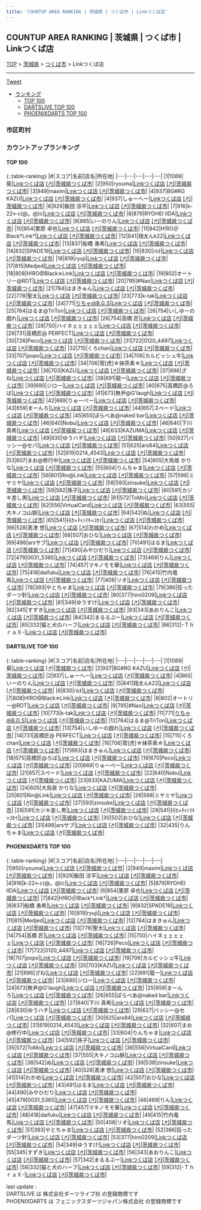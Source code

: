 ```yaml
---
title: 'COUNTUP AREA RANKING | 茨城県 | つくば市 | Linkつくば店'
---
```

## COUNTUP AREA RANKING | 茨城県 | つくば市 | Linkつくば店

[TOP](/darts/rank/) > [茨城県](/darts/rank/茨城県/) > [つくば市](/darts/rank/茨城県/つくば市/) > Linkつくば店

___

<a href="https://twitter.com/share?ref_src=twsrc%5Etfw" data-text="COUNTUP AREA RANKING | 茨城県つくば市Linkつくば店" class="twitter-share-button" data-hashtags="DARTSLIVE,PHOENIXDARTS,darts,ダーツ" data-show-count="false">Tweet</a>

* [ランキング](#カウントアップランキング)
    * [TOP 100](#top-100)
    * [DARTSLIVE TOP 100](#dartslive-top-100)
    * [PHOENIXDARTS TOP 100](#phoenixdarts-top-100)

### 市区町村

<ul>

</ul>

### カウントアップランキング

#### TOP 100



{:.table-ranking}
|#|スコア|名前|店名|所在地|
|---|---|---|---|---|
|1|1089|<span class="rank-name-dl">葵</span>|<a href="/darts/rank/shops/70a24704ef11f1fc5f9f3321c1147265.html">Linkつくば店</a> <a href="https://search.dartslive.com/jp/shop/70a24704ef11f1fc5f9f3321c1147265">[↗]</a>|<a href="/darts/rank/茨城県/つくば市">茨城県つくば市</a>|
|2|950|<span class="rank-name-pd">ryouma</span>|<a href="/darts/rank/shops/93710.html">Linkつくば店</a> <a href="https://vs.phoenixdarts.com/jp/shop/shopDetailInfo/s_93710?s_seq=93710">[↗]</a>|<a href="/darts/rank/茨城県/つくば市">茨城県つくば市</a>|
|3|949|<span class="rank-name-pd">maxim</span>|<a href="/darts/rank/shops/93710.html">Linkつくば店</a> <a href="https://vs.phoenixdarts.com/jp/shop/shopDetailInfo/s_93710?s_seq=93710">[↗]</a>|<a href="/darts/rank/茨城県/つくば市">茨城県つくば市</a>|
|4|937|<span class="rank-name-dl">BG#RG KAZU</span>|<a href="/darts/rank/shops/70a24704ef11f1fc5f9f3321c1147265.html">Linkつくば店</a> <a href="https://search.dartslive.com/jp/shop/70a24704ef11f1fc5f9f3321c1147265">[↗]</a>|<a href="/darts/rank/茨城県/つくば市">茨城県つくば市</a>|
|4|937|<span class="rank-name-dl">しゅーへー</span>|<a href="/darts/rank/shops/70a24704ef11f1fc5f9f3321c1147265.html">Linkつくば店</a> <a href="https://search.dartslive.com/jp/shop/70a24704ef11f1fc5f9f3321c1147265">[↗]</a>|<a href="/darts/rank/茨城県/つくば市">茨城県つくば市</a>|
|6|929|<span class="rank-name-pd">飯田 涼平</span>|<a href="/darts/rank/shops/93710.html">Linkつくば店</a> <a href="https://vs.phoenixdarts.com/jp/shop/shopDetailInfo/s_93710?s_seq=93710">[↗]</a>|<a href="/darts/rank/茨城県/つくば市">茨城県つくば市</a>|
|7|916|<span class="rank-name-pd">k-22←c(@。@)c</span>|<a href="/darts/rank/shops/93710.html">Linkつくば店</a> <a href="https://vs.phoenixdarts.com/jp/shop/shopDetailInfo/s_93710?s_seq=93710">[↗]</a>|<a href="/darts/rank/茨城県/つくば市">茨城県つくば市</a>|
|8|879|<span class="rank-name-pd">RYOHEI IIDA</span>|<a href="/darts/rank/shops/93710.html">Linkつくば店</a> <a href="https://vs.phoenixdarts.com/jp/shop/shopDetailInfo/s_93710?s_seq=93710">[↗]</a>|<a href="/darts/rank/茨城県/つくば市">茨城県つくば市</a>|
|9|865|<span class="rank-name-dl">いーのりん</span>|<a href="/darts/rank/shops/70a24704ef11f1fc5f9f3321c1147265.html">Linkつくば店</a> <a href="https://search.dartslive.com/jp/shop/70a24704ef11f1fc5f9f3321c1147265">[↗]</a>|<a href="/darts/rank/茨城県/つくば市">茨城県つくば市</a>|
|10|854|<span class="rank-name-pd"><span class="pro-icon-pd"></span>栗原 卓也</span>|<a href="/darts/rank/shops/93710.html">Linkつくば店</a> <a href="https://vs.phoenixdarts.com/jp/shop/shopDetailInfo/s_93710?s_seq=93710">[↗]</a>|<a href="/darts/rank/茨城県/つくば市">茨城県つくば市</a>|
|11|842|<span class="rank-name-pd">H!RO＠Black†Link†</span>|<a href="/darts/rank/shops/93710.html">Linkつくば店</a> <a href="https://vs.phoenixdarts.com/jp/shop/shopDetailInfo/s_93710?s_seq=93710">[↗]</a>|<a href="/darts/rank/茨城県/つくば市">茨城県つくば市</a>|
|12|841|<span class="rank-name-dl">翔太んk22</span>|<a href="/darts/rank/shops/70a24704ef11f1fc5f9f3321c1147265.html">Linkつくば店</a> <a href="https://search.dartslive.com/jp/shop/70a24704ef11f1fc5f9f3321c1147265">[↗]</a>|<a href="/darts/rank/茨城県/つくば市">茨城県つくば市</a>|
|13|837|<span class="rank-name-pd"><span class="pro-icon-pd"></span>船橋 勇希</span>|<a href="/darts/rank/shops/93710.html">Linkつくば店</a> <a href="https://vs.phoenixdarts.com/jp/shop/shopDetailInfo/s_93710?s_seq=93710">[↗]</a>|<a href="/darts/rank/茨城県/つくば市">茨城県つくば市</a>|
|14|832|<span class="rank-name-pd">SPADE19</span>|<a href="/darts/rank/shops/93710.html">Linkつくば店</a> <a href="https://vs.phoenixdarts.com/jp/shop/shopDetailInfo/s_93710?s_seq=93710">[↗]</a>|<a href="/darts/rank/茨城県/つくば市">茨城県つくば市</a>|
|15|830|<span class="rank-name-dl">ﾊﾙﾀ</span>|<a href="/darts/rank/shops/70a24704ef11f1fc5f9f3321c1147265.html">Linkつくば店</a> <a href="https://search.dartslive.com/jp/shop/70a24704ef11f1fc5f9f3321c1147265">[↗]</a>|<a href="/darts/rank/茨城県/つくば市">茨城県つくば市</a>|
|16|819|<span class="rank-name-pd">ryuji</span>|<a href="/darts/rank/shops/93710.html">Linkつくば店</a> <a href="https://vs.phoenixdarts.com/jp/shop/shopDetailInfo/s_93710?s_seq=93710">[↗]</a>|<a href="/darts/rank/茨城県/つくば市">茨城県つくば市</a>|
|17|815|<span class="rank-name-pd">Medjed</span>|<a href="/darts/rank/shops/93710.html">Linkつくば店</a> <a href="https://vs.phoenixdarts.com/jp/shop/shopDetailInfo/s_93710?s_seq=93710">[↗]</a>|<a href="/darts/rank/茨城県/つくば市">茨城県つくば市</a>|
|18|808|<span class="rank-name-dl">H!RO@Black✯Link</span>|<a href="/darts/rank/shops/70a24704ef11f1fc5f9f3321c1147265.html">Linkつくば店</a> <a href="https://search.dartslive.com/jp/shop/70a24704ef11f1fc5f9f3321c1147265">[↗]</a>|<a href="/darts/rank/茨城県/つくば市">茨城県つくば市</a>|
|19|802|<span class="rank-name-dl">オートリー@RDT</span>|<a href="/darts/rank/shops/70a24704ef11f1fc5f9f3321c1147265.html">Linkつくば店</a> <a href="https://search.dartslive.com/jp/shop/70a24704ef11f1fc5f9f3321c1147265">[↗]</a>|<a href="/darts/rank/茨城県/つくば市">茨城県つくば市</a>|
|20|795|<span class="rank-name-dl">#Nao</span>|<a href="/darts/rank/shops/70a24704ef11f1fc5f9f3321c1147265.html">Linkつくば店</a> <a href="https://search.dartslive.com/jp/shop/70a24704ef11f1fc5f9f3321c1147265">[↗]</a>|<a href="/darts/rank/茨城県/つくば市">茨城県つくば市</a>|
|21|784|<span class="rank-name-pd">はまきゅん</span>|<a href="/darts/rank/shops/93710.html">Linkつくば店</a> <a href="https://vs.phoenixdarts.com/jp/shop/shopDetailInfo/s_93710?s_seq=93710">[↗]</a>|<a href="/darts/rank/茨城県/つくば市">茨城県つくば市</a>|
|22|778|<span class="rank-name-pd">聖太</span>|<a href="/darts/rank/shops/93710.html">Linkつくば店</a> <a href="https://vs.phoenixdarts.com/jp/shop/shopDetailInfo/s_93710?s_seq=93710">[↗]</a>|<a href="/darts/rank/茨城県/つくば市">茨城県つくば市</a>|
|23|773|<span class="rank-name-dl">k-tak</span>|<a href="/darts/rank/shops/70a24704ef11f1fc5f9f3321c1147265.html">Linkつくば店</a> <a href="https://search.dartslive.com/jp/shop/70a24704ef11f1fc5f9f3321c1147265">[↗]</a>|<a href="/darts/rank/茨城県/つくば市">茨城県つくば市</a>|
|24|771|<span class="rank-name-dl">りちゃ@B.G.S</span>|<a href="/darts/rank/shops/70a24704ef11f1fc5f9f3321c1147265.html">Linkつくば店</a> <a href="https://search.dartslive.com/jp/shop/70a24704ef11f1fc5f9f3321c1147265">[↗]</a>|<a href="/darts/rank/茨城県/つくば市">茨城県つくば市</a>|
|25|764|<span class="rank-name-dl">はるま@TriTon</span>|<a href="/darts/rank/shops/70a24704ef11f1fc5f9f3321c1147265.html">Linkつくば店</a> <a href="https://search.dartslive.com/jp/shop/70a24704ef11f1fc5f9f3321c1147265">[↗]</a>|<a href="/darts/rank/茨城県/つくば市">茨城県つくば市</a>|
|26|754|<span class="rank-name-dl">いしゆーの戯れ</span>|<a href="/darts/rank/shops/70a24704ef11f1fc5f9f3321c1147265.html">Linkつくば店</a> <a href="https://search.dartslive.com/jp/shop/70a24704ef11f1fc5f9f3321c1147265">[↗]</a>|<a href="/darts/rank/茨城県/つくば市">茨城県つくば市</a>|
|26|754|<span class="rank-name-pd">高橋 匠</span>|<a href="/darts/rank/shops/93710.html">Linkつくば店</a> <a href="https://vs.phoenixdarts.com/jp/shop/shopDetailInfo/s_93710?s_seq=93710">[↗]</a>|<a href="/darts/rank/茨城県/つくば市">茨城県つくば市</a>|
|28|750|<span class="rank-name-pd">ハイネェェェェェ</span>|<a href="/darts/rank/shops/93710.html">Linkつくば店</a> <a href="https://vs.phoenixdarts.com/jp/shop/shopDetailInfo/s_93710?s_seq=93710">[↗]</a>|<a href="/darts/rank/茨城県/つくば市">茨城県つくば市</a>|
|29|731|<span class="rank-name-dl">高橋匠@ PERFECT</span>|<a href="/darts/rank/shops/70a24704ef11f1fc5f9f3321c1147265.html">Linkつくば店</a> <a href="https://search.dartslive.com/jp/shop/70a24704ef11f1fc5f9f3321c1147265">[↗]</a>|<a href="/darts/rank/茨城県/つくば市">茨城県つくば市</a>|
|30|726|<span class="rank-name-pd">Peco</span>|<a href="/darts/rank/shops/93710.html">Linkつくば店</a> <a href="https://vs.phoenixdarts.com/jp/shop/shopDetailInfo/s_93710?s_seq=93710">[↗]</a>|<a href="/darts/rank/茨城県/つくば市">茨城県つくば市</a>|
|31|722|<span class="rank-name-pd">0120_4497</span>|<a href="/darts/rank/shops/93710.html">Linkつくば店</a> <a href="https://vs.phoenixdarts.com/jp/shop/shopDetailInfo/s_93710?s_seq=93710">[↗]</a>|<a href="/darts/rank/茨城県/つくば市">茨城県つくば市</a>|
|32|715|<span class="rank-name-dl">くろchan</span>|<a href="/darts/rank/shops/70a24704ef11f1fc5f9f3321c1147265.html">Linkつくば店</a> <a href="https://search.dartslive.com/jp/shop/70a24704ef11f1fc5f9f3321c1147265">[↗]</a>|<a href="/darts/rank/茨城県/つくば市">茨城県つくば市</a>|
|33|707|<span class="rank-name-pd">popo</span>|<a href="/darts/rank/shops/93710.html">Linkつくば店</a> <a href="https://vs.phoenixdarts.com/jp/shop/shopDetailInfo/s_93710?s_seq=93710">[↗]</a>|<a href="/darts/rank/茨城県/つくば市">茨城県つくば市</a>|
|34|706|<span class="rank-name-pd">カルビッシュ牛</span>|<a href="/darts/rank/shops/93710.html">Linkつくば店</a> <a href="https://vs.phoenixdarts.com/jp/shop/shopDetailInfo/s_93710?s_seq=93710">[↗]</a>|<a href="/darts/rank/茨城県/つくば市">茨城県つくば市</a>|
|34|706|<span class="rank-name-dl">菅[虎]☆抹茶素☆</span>|<a href="/darts/rank/shops/70a24704ef11f1fc5f9f3321c1147265.html">Linkつくば店</a> <a href="https://search.dartslive.com/jp/shop/70a24704ef11f1fc5f9f3321c1147265">[↗]</a>|<a href="/darts/rank/茨城県/つくば市">茨城県つくば市</a>|
|36|703|<span class="rank-name-pd">KAZU</span>|<a href="/darts/rank/shops/93710.html">Linkつくば店</a> <a href="https://vs.phoenixdarts.com/jp/shop/shopDetailInfo/s_93710?s_seq=93710">[↗]</a>|<a href="/darts/rank/茨城県/つくば市">茨城県つくば市</a>|
|37|696|<span class="rank-name-pd">ざね</span>|<a href="/darts/rank/shops/93710.html">Linkつくば店</a> <a href="https://vs.phoenixdarts.com/jp/shop/shopDetailInfo/s_93710?s_seq=93710">[↗]</a>|<a href="/darts/rank/茨城県/つくば市">茨城県つくば市</a>|
|38|691|<span class="rank-name-pd">龍一</span>|<a href="/darts/rank/shops/93710.html">Linkつくば店</a> <a href="https://vs.phoenixdarts.com/jp/shop/shopDetailInfo/s_93710?s_seq=93710">[↗]</a>|<a href="/darts/rank/茨城県/つくば市">茨城県つくば市</a>|
|39|690|<span class="rank-name-pd">ジロー</span>|<a href="/darts/rank/shops/93710.html">Linkつくば店</a> <a href="https://vs.phoenixdarts.com/jp/shop/shopDetailInfo/s_93710?s_seq=93710">[↗]</a>|<a href="/darts/rank/茨城県/つくば市">茨城県つくば市</a>|
|40|675|<span class="rank-name-dl">高橋匠@ろば</span>|<a href="/darts/rank/shops/70a24704ef11f1fc5f9f3321c1147265.html">Linkつくば店</a> <a href="https://search.dartslive.com/jp/shop/70a24704ef11f1fc5f9f3321c1147265">[↗]</a>|<a href="/darts/rank/茨城県/つくば市">茨城県つくば市</a>|
|41|673|<span class="rank-name-pd">無尹@G&#x27;laugh</span>|<a href="/darts/rank/shops/93710.html">Linkつくば店</a> <a href="https://vs.phoenixdarts.com/jp/shop/shopDetailInfo/s_93710?s_seq=93710">[↗]</a>|<a href="/darts/rank/茨城県/つくば市">茨城県つくば市</a>|
|42|669|<span class="rank-name-dl">りゅーぺー</span>|<a href="/darts/rank/shops/70a24704ef11f1fc5f9f3321c1147265.html">Linkつくば店</a> <a href="https://search.dartslive.com/jp/shop/70a24704ef11f1fc5f9f3321c1147265">[↗]</a>|<a href="/darts/rank/茨城県/つくば市">茨城県つくば市</a>|
|43|659|<span class="rank-name-pd">まーんろ</span>|<a href="/darts/rank/shops/93710.html">Linkつくば店</a> <a href="https://vs.phoenixdarts.com/jp/shop/shopDetailInfo/s_93710?s_seq=93710">[↗]</a>|<a href="/darts/rank/茨城県/つくば市">茨城県つくば市</a>|
|44|657|<span class="rank-name-dl">スペード</span>|<a href="/darts/rank/shops/70a24704ef11f1fc5f9f3321c1147265.html">Linkつくば店</a> <a href="https://search.dartslive.com/jp/shop/70a24704ef11f1fc5f9f3321c1147265">[↗]</a>|<a href="/darts/rank/茨城県/つくば市">茨城県つくば市</a>|
|45|655|<span class="rank-name-pd">ぽらべあ@naked bar</span>|<a href="/darts/rank/shops/93710.html">Linkつくば店</a> <a href="https://vs.phoenixdarts.com/jp/shop/shopDetailInfo/s_93710?s_seq=93710">[↗]</a>|<a href="/darts/rank/茨城県/つくば市">茨城県つくば市</a>|
|46|640|<span class="rank-name-dl">Nobu</span>|<a href="/darts/rank/shops/70a24704ef11f1fc5f9f3321c1147265.html">Linkつくば店</a> <a href="https://search.dartslive.com/jp/shop/70a24704ef11f1fc5f9f3321c1147265">[↗]</a>|<a href="/darts/rank/茨城県/つくば市">茨城県つくば市</a>|
|46|640|<span class="rank-name-pd"><span class="pro-icon-pd"></span>下川 真希</span>|<a href="/darts/rank/shops/93710.html">Linkつくば店</a> <a href="https://vs.phoenixdarts.com/jp/shop/shopDetailInfo/s_93710?s_seq=93710">[↗]</a>|<a href="/darts/rank/茨城県/つくば市">茨城県つくば市</a>|
|48|633|<span class="rank-name-dl">KAZUMA</span>|<a href="/darts/rank/shops/70a24704ef11f1fc5f9f3321c1147265.html">Linkつくば店</a> <a href="https://search.dartslive.com/jp/shop/70a24704ef11f1fc5f9f3321c1147265">[↗]</a>|<a href="/darts/rank/茨城県/つくば市">茨城県つくば市</a>|
|49|630|<span class="rank-name-pd">ゆうハチ</span>|<a href="/darts/rank/shops/93710.html">Linkつくば店</a> <a href="https://vs.phoenixdarts.com/jp/shop/shopDetailInfo/s_93710?s_seq=93710">[↗]</a>|<a href="/darts/rank/茨城県/つくば市">茨城県つくば市</a>|
|50|627|<span class="rank-name-pd">バッシー@セパ</span>|<a href="/darts/rank/shops/93710.html">Linkつくば店</a> <a href="https://vs.phoenixdarts.com/jp/shop/shopDetailInfo/s_93710?s_seq=93710">[↗]</a>|<a href="/darts/rank/茨城県/つくば市">茨城県つくば市</a>|
|51|625|<span class="rank-name-pd">ars84</span>|<a href="/darts/rank/shops/93710.html">Linkつくば店</a> <a href="https://vs.phoenixdarts.com/jp/shop/shopDetailInfo/s_93710?s_seq=93710">[↗]</a>|<a href="/darts/rank/茨城県/つくば市">茨城県つくば市</a>|
|52|619|<span class="rank-name-pd">0214_4543</span>|<a href="/darts/rank/shops/93710.html">Linkつくば店</a> <a href="https://vs.phoenixdarts.com/jp/shop/shopDetailInfo/s_93710?s_seq=93710">[↗]</a>|<a href="/darts/rank/茨城県/つくば市">茨城県つくば市</a>|
|53|607|<span class="rank-name-pd">まお@修行中</span>|<a href="/darts/rank/shops/93710.html">Linkつくば店</a> <a href="https://vs.phoenixdarts.com/jp/shop/shopDetailInfo/s_93710?s_seq=93710">[↗]</a>|<a href="/darts/rank/茨城県/つくば市">茨城県つくば市</a>|
|54|605|<span class="rank-name-dl">大鳥居 かりな</span>|<a href="/darts/rank/shops/70a24704ef11f1fc5f9f3321c1147265.html">Linkつくば店</a> <a href="https://search.dartslive.com/jp/shop/70a24704ef11f1fc5f9f3321c1147265">[↗]</a>|<a href="/darts/rank/茨城県/つくば市">茨城県つくば市</a>|
|55|604|<span class="rank-name-pd">りんちゃま</span>|<a href="/darts/rank/shops/93710.html">Linkつくば店</a> <a href="https://vs.phoenixdarts.com/jp/shop/shopDetailInfo/s_93710?s_seq=93710">[↗]</a>|<a href="/darts/rank/茨城県/つくば市">茨城県つくば市</a>|
|56|601|<span class="rank-name-dl">Rin@Link</span>|<a href="/darts/rank/shops/70a24704ef11f1fc5f9f3321c1147265.html">Linkつくば店</a> <a href="https://search.dartslive.com/jp/shop/70a24704ef11f1fc5f9f3321c1147265">[↗]</a>|<a href="/darts/rank/茨城県/つくば市">茨城県つくば市</a>|
|57|598|<span class="rank-name-dl">ミヤミヤ</span>|<a href="/darts/rank/shops/70a24704ef11f1fc5f9f3321c1147265.html">Linkつくば店</a> <a href="https://search.dartslive.com/jp/shop/70a24704ef11f1fc5f9f3321c1147265">[↗]</a>|<a href="/darts/rank/茨城県/つくば市">茨城県つくば市</a>|
|58|593|<span class="rank-name-dl">zinsuke</span>|<a href="/darts/rank/shops/70a24704ef11f1fc5f9f3321c1147265.html">Linkつくば店</a> <a href="https://search.dartslive.com/jp/shop/70a24704ef11f1fc5f9f3321c1147265">[↗]</a>|<a href="/darts/rank/茨城県/つくば市">茨城県つくば市</a>|
|59|592|<span class="rank-name-pd">孫子</span>|<a href="/darts/rank/shops/93710.html">Linkつくば店</a> <a href="https://vs.phoenixdarts.com/jp/shop/shopDetailInfo/s_93710?s_seq=93710">[↗]</a>|<a href="/darts/rank/茨城県/つくば市">茨城県つくば市</a>|
|60|591|<span class="rank-name-dl">カジキ差し男</span>|<a href="/darts/rank/shops/70a24704ef11f1fc5f9f3321c1147265.html">Linkつくば店</a> <a href="https://search.dartslive.com/jp/shop/70a24704ef11f1fc5f9f3321c1147265">[↗]</a>|<a href="/darts/rank/茨城県/つくば市">茨城県つくば市</a>|
|61|572|<span class="rank-name-pd">ToMo</span>|<a href="/darts/rank/shops/93710.html">Linkつくば店</a> <a href="https://vs.phoenixdarts.com/jp/shop/shopDetailInfo/s_93710?s_seq=93710">[↗]</a>|<a href="/darts/rank/茨城県/つくば市">茨城県つくば市</a>|
|62|556|<span class="rank-name-pd">VirtualCard</span>|<a href="/darts/rank/shops/93710.html">Linkつくば店</a> <a href="https://vs.phoenixdarts.com/jp/shop/shopDetailInfo/s_93710?s_seq=93710">[↗]</a>|<a href="/darts/rank/茨城県/つくば市">茨城県つくば市</a>|
|63|555|<span class="rank-name-pd">大キノコ山脈</span>|<a href="/darts/rank/shops/93710.html">Linkつくば店</a> <a href="https://vs.phoenixdarts.com/jp/shop/shopDetailInfo/s_93710?s_seq=93710">[↗]</a>|<a href="/darts/rank/茨城県/つくば市">茨城県つくば市</a>|
|64|542|<span class="rank-name-pd">ぬ</span>|<a href="/darts/rank/shops/93710.html">Linkつくば店</a> <a href="https://vs.phoenixdarts.com/jp/shop/shopDetailInfo/s_93710?s_seq=93710">[↗]</a>|<a href="/darts/rank/茨城県/つくば市">茨城県つくば市</a>|
|65|541|<span class="rank-name-dl">ﾓﾓｶ=ﾁｬﾝﾏｷ=ﾕｾｲ</span>|<a href="/darts/rank/shops/70a24704ef11f1fc5f9f3321c1147265.html">Linkつくば店</a> <a href="https://search.dartslive.com/jp/shop/70a24704ef11f1fc5f9f3321c1147265">[↗]</a>|<a href="/darts/rank/茨城県/つくば市">茨城県つくば市</a>|
|66|528|<span class="rank-name-pd"><span class="pro-icon-pd"></span>髙津 悠</span>|<a href="/darts/rank/shops/93710.html">Linkつくば店</a> <a href="https://vs.phoenixdarts.com/jp/shop/shopDetailInfo/s_93710?s_seq=93710">[↗]</a>|<a href="/darts/rank/茨城県/つくば市">茨城県つくば市</a>|
|67|514|<span class="rank-name-pd">わかめ</span>|<a href="/darts/rank/shops/93710.html">Linkつくば店</a> <a href="https://vs.phoenixdarts.com/jp/shop/shopDetailInfo/s_93710?s_seq=93710">[↗]</a>|<a href="/darts/rank/茨城県/つくば市">茨城県つくば市</a>|
|68|507|<span class="rank-name-pd">おひな</span>|<a href="/darts/rank/shops/93710.html">Linkつくば店</a> <a href="https://vs.phoenixdarts.com/jp/shop/shopDetailInfo/s_93710?s_seq=93710">[↗]</a>|<a href="/darts/rank/茨城県/つくば市">茨城県つくば市</a>|
|69|498|<span class="rank-name-dl">arsサブ</span>|<a href="/darts/rank/shops/70a24704ef11f1fc5f9f3321c1147265.html">Linkつくば店</a> <a href="https://search.dartslive.com/jp/shop/70a24704ef11f1fc5f9f3321c1147265">[↗]</a>|<a href="/darts/rank/茨城県/つくば市">茨城県つくば市</a>|
|70|491|<span class="rank-name-pd">はるま</span>|<a href="/darts/rank/shops/93710.html">Linkつくば店</a> <a href="https://vs.phoenixdarts.com/jp/shop/shopDetailInfo/s_93710?s_seq=93710">[↗]</a>|<a href="/darts/rank/茨城県/つくば市">茨城県つくば市</a>|
|71|490|<span class="rank-name-pd">みやひだり</span>|<a href="/darts/rank/shops/93710.html">Linkつくば店</a> <a href="https://vs.phoenixdarts.com/jp/shop/shopDetailInfo/s_93710?s_seq=93710">[↗]</a>|<a href="/darts/rank/茨城県/つくば市">茨城県つくば市</a>|
|72|479|<span class="rank-name-pd">0031_5365</span>|<a href="/darts/rank/shops/93710.html">Linkつくば店</a> <a href="https://vs.phoenixdarts.com/jp/shop/shopDetailInfo/s_93710?s_seq=93710">[↗]</a>|<a href="/darts/rank/茨城県/つくば市">茨城県つくば市</a>|
|73|469|<span class="rank-name-pd">りん</span>|<a href="/darts/rank/shops/93710.html">Linkつくば店</a> <a href="https://vs.phoenixdarts.com/jp/shop/shopDetailInfo/s_93710?s_seq=93710">[↗]</a>|<a href="/darts/rank/茨城県/つくば市">茨城県つくば市</a>|
|74|457|<span class="rank-name-pd">マキノモモ華</span>|<a href="/darts/rank/shops/93710.html">Linkつくば店</a> <a href="https://vs.phoenixdarts.com/jp/shop/shopDetailInfo/s_93710?s_seq=93710">[↗]</a>|<a href="/darts/rank/茨城県/つくば市">茨城県つくば市</a>|
|75|418|<span class="rank-name-pd">daifuku</span>|<a href="/darts/rank/shops/93710.html">Linkつくば店</a> <a href="https://vs.phoenixdarts.com/jp/shop/shopDetailInfo/s_93710?s_seq=93710">[↗]</a>|<a href="/darts/rank/茨城県/つくば市">茨城県つくば市</a>|
|76|415|<span class="rank-name-pd">竹内竜馬</span>|<a href="/darts/rank/shops/93710.html">Linkつくば店</a> <a href="https://vs.phoenixdarts.com/jp/shop/shopDetailInfo/s_93710?s_seq=93710">[↗]</a>|<a href="/darts/rank/茨城県/つくば市">茨城県つくば市</a>|
|77|408|<span class="rank-name-pd">リオ</span>|<a href="/darts/rank/shops/93710.html">Linkつくば店</a> <a href="https://vs.phoenixdarts.com/jp/shop/shopDetailInfo/s_93710?s_seq=93710">[↗]</a>|<a href="/darts/rank/茨城県/つくば市">茨城県つくば市</a>|
|78|393|<span class="rank-name-pd">やとちゃま</span>|<a href="/darts/rank/shops/93710.html">Linkつくば店</a> <a href="https://vs.phoenixdarts.com/jp/shop/shopDetailInfo/s_93710?s_seq=93710">[↗]</a>|<a href="/darts/rank/茨城県/つくば市">茨城県つくば市</a>|
|79|386|<span class="rank-name-pd">狂ったダーツ針</span>|<a href="/darts/rank/shops/93710.html">Linkつくば店</a> <a href="https://vs.phoenixdarts.com/jp/shop/shopDetailInfo/s_93710?s_seq=93710">[↗]</a>|<a href="/darts/rank/茨城県/つくば市">茨城県つくば市</a>|
|80|377|<span class="rank-name-pd">hiro0209</span>|<a href="/darts/rank/shops/93710.html">Linkつくば店</a> <a href="https://vs.phoenixdarts.com/jp/shop/shopDetailInfo/s_93710?s_seq=93710">[↗]</a>|<a href="/darts/rank/茨城県/つくば市">茨城県つくば市</a>|
|81|349|<span class="rank-name-pd">ゆうすけ</span>|<a href="/darts/rank/shops/93710.html">Linkつくば店</a> <a href="https://vs.phoenixdarts.com/jp/shop/shopDetailInfo/s_93710?s_seq=93710">[↗]</a>|<a href="/darts/rank/茨城県/つくば市">茨城県つくば市</a>|
|82|345|<span class="rank-name-pd">すずき</span>|<a href="/darts/rank/shops/93710.html">Linkつくば店</a> <a href="https://vs.phoenixdarts.com/jp/shop/shopDetailInfo/s_93710?s_seq=93710">[↗]</a>|<a href="/darts/rank/茨城県/つくば市">茨城県つくば市</a>|
|83|343|<span class="rank-name-pd">あおりんこ</span>|<a href="/darts/rank/shops/93710.html">Linkつくば店</a> <a href="https://vs.phoenixdarts.com/jp/shop/shopDetailInfo/s_93710?s_seq=93710">[↗]</a>|<a href="/darts/rank/茨城県/つくば市">茨城県つくば市</a>|
|84|342|<span class="rank-name-pd">まるるぷー</span>|<a href="/darts/rank/shops/93710.html">Linkつくば店</a> <a href="https://vs.phoenixdarts.com/jp/shop/shopDetailInfo/s_93710?s_seq=93710">[↗]</a>|<a href="/darts/rank/茨城県/つくば市">茨城県つくば市</a>|
|85|332|<span class="rank-name-pd">猫と犬のハーフ</span>|<a href="/darts/rank/shops/93710.html">Linkつくば店</a> <a href="https://vs.phoenixdarts.com/jp/shop/shopDetailInfo/s_93710?s_seq=93710">[↗]</a>|<a href="/darts/rank/茨城県/つくば市">茨城県つくば市</a>|
|86|312|<span class="rank-name-pd">-ＴｈｒａＸ-</span>|<a href="/darts/rank/shops/93710.html">Linkつくば店</a> <a href="https://vs.phoenixdarts.com/jp/shop/shopDetailInfo/s_93710?s_seq=93710">[↗]</a>|<a href="/darts/rank/茨城県/つくば市">茨城県つくば市</a>|


#### DARTSLIVE TOP 100



{:.table-ranking}
|#|スコア|名前|店名|所在地|
|---|---|---|---|---|
|1|1089|<span class="rank-name-dl">葵</span>|<a href="/darts/rank/shops/70a24704ef11f1fc5f9f3321c1147265.html">Linkつくば店</a> <a href="https://search.dartslive.com/jp/shop/70a24704ef11f1fc5f9f3321c1147265">[↗]</a>|<a href="/darts/rank/茨城県/つくば市">茨城県つくば市</a>|
|2|937|<span class="rank-name-dl">BG#RG KAZU</span>|<a href="/darts/rank/shops/70a24704ef11f1fc5f9f3321c1147265.html">Linkつくば店</a> <a href="https://search.dartslive.com/jp/shop/70a24704ef11f1fc5f9f3321c1147265">[↗]</a>|<a href="/darts/rank/茨城県/つくば市">茨城県つくば市</a>|
|2|937|<span class="rank-name-dl">しゅーへー</span>|<a href="/darts/rank/shops/70a24704ef11f1fc5f9f3321c1147265.html">Linkつくば店</a> <a href="https://search.dartslive.com/jp/shop/70a24704ef11f1fc5f9f3321c1147265">[↗]</a>|<a href="/darts/rank/茨城県/つくば市">茨城県つくば市</a>|
|4|865|<span class="rank-name-dl">いーのりん</span>|<a href="/darts/rank/shops/70a24704ef11f1fc5f9f3321c1147265.html">Linkつくば店</a> <a href="https://search.dartslive.com/jp/shop/70a24704ef11f1fc5f9f3321c1147265">[↗]</a>|<a href="/darts/rank/茨城県/つくば市">茨城県つくば市</a>|
|5|841|<span class="rank-name-dl">翔太んk22</span>|<a href="/darts/rank/shops/70a24704ef11f1fc5f9f3321c1147265.html">Linkつくば店</a> <a href="https://search.dartslive.com/jp/shop/70a24704ef11f1fc5f9f3321c1147265">[↗]</a>|<a href="/darts/rank/茨城県/つくば市">茨城県つくば市</a>|
|6|830|<span class="rank-name-dl">ﾊﾙﾀ</span>|<a href="/darts/rank/shops/70a24704ef11f1fc5f9f3321c1147265.html">Linkつくば店</a> <a href="https://search.dartslive.com/jp/shop/70a24704ef11f1fc5f9f3321c1147265">[↗]</a>|<a href="/darts/rank/茨城県/つくば市">茨城県つくば市</a>|
|7|808|<span class="rank-name-dl">H!RO@Black✯Link</span>|<a href="/darts/rank/shops/70a24704ef11f1fc5f9f3321c1147265.html">Linkつくば店</a> <a href="https://search.dartslive.com/jp/shop/70a24704ef11f1fc5f9f3321c1147265">[↗]</a>|<a href="/darts/rank/茨城県/つくば市">茨城県つくば市</a>|
|8|802|<span class="rank-name-dl">オートリー@RDT</span>|<a href="/darts/rank/shops/70a24704ef11f1fc5f9f3321c1147265.html">Linkつくば店</a> <a href="https://search.dartslive.com/jp/shop/70a24704ef11f1fc5f9f3321c1147265">[↗]</a>|<a href="/darts/rank/茨城県/つくば市">茨城県つくば市</a>|
|9|795|<span class="rank-name-dl">#Nao</span>|<a href="/darts/rank/shops/70a24704ef11f1fc5f9f3321c1147265.html">Linkつくば店</a> <a href="https://search.dartslive.com/jp/shop/70a24704ef11f1fc5f9f3321c1147265">[↗]</a>|<a href="/darts/rank/茨城県/つくば市">茨城県つくば市</a>|
|10|773|<span class="rank-name-dl">k-tak</span>|<a href="/darts/rank/shops/70a24704ef11f1fc5f9f3321c1147265.html">Linkつくば店</a> <a href="https://search.dartslive.com/jp/shop/70a24704ef11f1fc5f9f3321c1147265">[↗]</a>|<a href="/darts/rank/茨城県/つくば市">茨城県つくば市</a>|
|11|771|<span class="rank-name-dl">りちゃ@B.G.S</span>|<a href="/darts/rank/shops/70a24704ef11f1fc5f9f3321c1147265.html">Linkつくば店</a> <a href="https://search.dartslive.com/jp/shop/70a24704ef11f1fc5f9f3321c1147265">[↗]</a>|<a href="/darts/rank/茨城県/つくば市">茨城県つくば市</a>|
|12|764|<span class="rank-name-dl">はるま@TriTon</span>|<a href="/darts/rank/shops/70a24704ef11f1fc5f9f3321c1147265.html">Linkつくば店</a> <a href="https://search.dartslive.com/jp/shop/70a24704ef11f1fc5f9f3321c1147265">[↗]</a>|<a href="/darts/rank/茨城県/つくば市">茨城県つくば市</a>|
|13|754|<span class="rank-name-dl">いしゆーの戯れ</span>|<a href="/darts/rank/shops/70a24704ef11f1fc5f9f3321c1147265.html">Linkつくば店</a> <a href="https://search.dartslive.com/jp/shop/70a24704ef11f1fc5f9f3321c1147265">[↗]</a>|<a href="/darts/rank/茨城県/つくば市">茨城県つくば市</a>|
|14|731|<span class="rank-name-dl">高橋匠@ PERFECT</span>|<a href="/darts/rank/shops/70a24704ef11f1fc5f9f3321c1147265.html">Linkつくば店</a> <a href="https://search.dartslive.com/jp/shop/70a24704ef11f1fc5f9f3321c1147265">[↗]</a>|<a href="/darts/rank/茨城県/つくば市">茨城県つくば市</a>|
|15|715|<span class="rank-name-dl">くろchan</span>|<a href="/darts/rank/shops/70a24704ef11f1fc5f9f3321c1147265.html">Linkつくば店</a> <a href="https://search.dartslive.com/jp/shop/70a24704ef11f1fc5f9f3321c1147265">[↗]</a>|<a href="/darts/rank/茨城県/つくば市">茨城県つくば市</a>|
|16|706|<span class="rank-name-dl">菅[虎]☆抹茶素☆</span>|<a href="/darts/rank/shops/70a24704ef11f1fc5f9f3321c1147265.html">Linkつくば店</a> <a href="https://search.dartslive.com/jp/shop/70a24704ef11f1fc5f9f3321c1147265">[↗]</a>|<a href="/darts/rank/茨城県/つくば市">茨城県つくば市</a>|
|17|693|<span class="rank-name-dl">はまきゅん</span>|<a href="/darts/rank/shops/70a24704ef11f1fc5f9f3321c1147265.html">Linkつくば店</a> <a href="https://search.dartslive.com/jp/shop/70a24704ef11f1fc5f9f3321c1147265">[↗]</a>|<a href="/darts/rank/茨城県/つくば市">茨城県つくば市</a>|
|18|675|<span class="rank-name-dl">高橋匠@ろば</span>|<a href="/darts/rank/shops/70a24704ef11f1fc5f9f3321c1147265.html">Linkつくば店</a> <a href="https://search.dartslive.com/jp/shop/70a24704ef11f1fc5f9f3321c1147265">[↗]</a>|<a href="/darts/rank/茨城県/つくば市">茨城県つくば市</a>|
|19|670|<span class="rank-name-dl">Peco</span>|<a href="/darts/rank/shops/70a24704ef11f1fc5f9f3321c1147265.html">Linkつくば店</a> <a href="https://search.dartslive.com/jp/shop/70a24704ef11f1fc5f9f3321c1147265">[↗]</a>|<a href="/darts/rank/茨城県/つくば市">茨城県つくば市</a>|
|20|669|<span class="rank-name-dl">りゅーぺー</span>|<a href="/darts/rank/shops/70a24704ef11f1fc5f9f3321c1147265.html">Linkつくば店</a> <a href="https://search.dartslive.com/jp/shop/70a24704ef11f1fc5f9f3321c1147265">[↗]</a>|<a href="/darts/rank/茨城県/つくば市">茨城県つくば市</a>|
|21|657|<span class="rank-name-dl">スペード</span>|<a href="/darts/rank/shops/70a24704ef11f1fc5f9f3321c1147265.html">Linkつくば店</a> <a href="https://search.dartslive.com/jp/shop/70a24704ef11f1fc5f9f3321c1147265">[↗]</a>|<a href="/darts/rank/茨城県/つくば市">茨城県つくば市</a>|
|22|640|<span class="rank-name-dl">Nobu</span>|<a href="/darts/rank/shops/70a24704ef11f1fc5f9f3321c1147265.html">Linkつくば店</a> <a href="https://search.dartslive.com/jp/shop/70a24704ef11f1fc5f9f3321c1147265">[↗]</a>|<a href="/darts/rank/茨城県/つくば市">茨城県つくば市</a>|
|23|633|<span class="rank-name-dl">KAZUMA</span>|<a href="/darts/rank/shops/70a24704ef11f1fc5f9f3321c1147265.html">Linkつくば店</a> <a href="https://search.dartslive.com/jp/shop/70a24704ef11f1fc5f9f3321c1147265">[↗]</a>|<a href="/darts/rank/茨城県/つくば市">茨城県つくば市</a>|
|24|605|<span class="rank-name-dl">大鳥居 かりな</span>|<a href="/darts/rank/shops/70a24704ef11f1fc5f9f3321c1147265.html">Linkつくば店</a> <a href="https://search.dartslive.com/jp/shop/70a24704ef11f1fc5f9f3321c1147265">[↗]</a>|<a href="/darts/rank/茨城県/つくば市">茨城県つくば市</a>|
|25|601|<span class="rank-name-dl">Rin@Link</span>|<a href="/darts/rank/shops/70a24704ef11f1fc5f9f3321c1147265.html">Linkつくば店</a> <a href="https://search.dartslive.com/jp/shop/70a24704ef11f1fc5f9f3321c1147265">[↗]</a>|<a href="/darts/rank/茨城県/つくば市">茨城県つくば市</a>|
|26|598|<span class="rank-name-dl">ミヤミヤ</span>|<a href="/darts/rank/shops/70a24704ef11f1fc5f9f3321c1147265.html">Linkつくば店</a> <a href="https://search.dartslive.com/jp/shop/70a24704ef11f1fc5f9f3321c1147265">[↗]</a>|<a href="/darts/rank/茨城県/つくば市">茨城県つくば市</a>|
|27|593|<span class="rank-name-dl">zinsuke</span>|<a href="/darts/rank/shops/70a24704ef11f1fc5f9f3321c1147265.html">Linkつくば店</a> <a href="https://search.dartslive.com/jp/shop/70a24704ef11f1fc5f9f3321c1147265">[↗]</a>|<a href="/darts/rank/茨城県/つくば市">茨城県つくば市</a>|
|28|591|<span class="rank-name-dl">カジキ差し男</span>|<a href="/darts/rank/shops/70a24704ef11f1fc5f9f3321c1147265.html">Linkつくば店</a> <a href="https://search.dartslive.com/jp/shop/70a24704ef11f1fc5f9f3321c1147265">[↗]</a>|<a href="/darts/rank/茨城県/つくば市">茨城県つくば市</a>|
|29|541|<span class="rank-name-dl">ﾓﾓｶ=ﾁｬﾝﾏｷ=ﾕｾｲ</span>|<a href="/darts/rank/shops/70a24704ef11f1fc5f9f3321c1147265.html">Linkつくば店</a> <a href="https://search.dartslive.com/jp/shop/70a24704ef11f1fc5f9f3321c1147265">[↗]</a>|<a href="/darts/rank/茨城県/つくば市">茨城県つくば市</a>|
|30|502|<span class="rank-name-dl">おひな</span>|<a href="/darts/rank/shops/70a24704ef11f1fc5f9f3321c1147265.html">Linkつくば店</a> <a href="https://search.dartslive.com/jp/shop/70a24704ef11f1fc5f9f3321c1147265">[↗]</a>|<a href="/darts/rank/茨城県/つくば市">茨城県つくば市</a>|
|31|498|<span class="rank-name-dl">arsサブ</span>|<a href="/darts/rank/shops/70a24704ef11f1fc5f9f3321c1147265.html">Linkつくば店</a> <a href="https://search.dartslive.com/jp/shop/70a24704ef11f1fc5f9f3321c1147265">[↗]</a>|<a href="/darts/rank/茨城県/つくば市">茨城県つくば市</a>|
|32|435|<span class="rank-name-dl">りんちゃま</span>|<a href="/darts/rank/shops/70a24704ef11f1fc5f9f3321c1147265.html">Linkつくば店</a> <a href="https://search.dartslive.com/jp/shop/70a24704ef11f1fc5f9f3321c1147265">[↗]</a>|<a href="/darts/rank/茨城県/つくば市">茨城県つくば市</a>|


#### PHOENIXDARTS TOP 100



{:.table-ranking}
|#|スコア|名前|店名|所在地|
|---|---|---|---|---|
|1|950|<span class="rank-name-pd">ryouma</span>|<a href="/darts/rank/shops/93710.html">Linkつくば店</a> <a href="https://vs.phoenixdarts.com/jp/shop/shopDetailInfo/s_93710?s_seq=93710">[↗]</a>|<a href="/darts/rank/茨城県/つくば市">茨城県つくば市</a>|
|2|949|<span class="rank-name-pd">maxim</span>|<a href="/darts/rank/shops/93710.html">Linkつくば店</a> <a href="https://vs.phoenixdarts.com/jp/shop/shopDetailInfo/s_93710?s_seq=93710">[↗]</a>|<a href="/darts/rank/茨城県/つくば市">茨城県つくば市</a>|
|3|929|<span class="rank-name-pd">飯田 涼平</span>|<a href="/darts/rank/shops/93710.html">Linkつくば店</a> <a href="https://vs.phoenixdarts.com/jp/shop/shopDetailInfo/s_93710?s_seq=93710">[↗]</a>|<a href="/darts/rank/茨城県/つくば市">茨城県つくば市</a>|
|4|916|<span class="rank-name-pd">k-22←c(@。@)c</span>|<a href="/darts/rank/shops/93710.html">Linkつくば店</a> <a href="https://vs.phoenixdarts.com/jp/shop/shopDetailInfo/s_93710?s_seq=93710">[↗]</a>|<a href="/darts/rank/茨城県/つくば市">茨城県つくば市</a>|
|5|879|<span class="rank-name-pd">RYOHEI IIDA</span>|<a href="/darts/rank/shops/93710.html">Linkつくば店</a> <a href="https://vs.phoenixdarts.com/jp/shop/shopDetailInfo/s_93710?s_seq=93710">[↗]</a>|<a href="/darts/rank/茨城県/つくば市">茨城県つくば市</a>|
|6|854|<span class="rank-name-pd"><span class="pro-icon-pd"></span>栗原 卓也</span>|<a href="/darts/rank/shops/93710.html">Linkつくば店</a> <a href="https://vs.phoenixdarts.com/jp/shop/shopDetailInfo/s_93710?s_seq=93710">[↗]</a>|<a href="/darts/rank/茨城県/つくば市">茨城県つくば市</a>|
|7|842|<span class="rank-name-pd">H!RO＠Black†Link†</span>|<a href="/darts/rank/shops/93710.html">Linkつくば店</a> <a href="https://vs.phoenixdarts.com/jp/shop/shopDetailInfo/s_93710?s_seq=93710">[↗]</a>|<a href="/darts/rank/茨城県/つくば市">茨城県つくば市</a>|
|8|837|<span class="rank-name-pd"><span class="pro-icon-pd"></span>船橋 勇希</span>|<a href="/darts/rank/shops/93710.html">Linkつくば店</a> <a href="https://vs.phoenixdarts.com/jp/shop/shopDetailInfo/s_93710?s_seq=93710">[↗]</a>|<a href="/darts/rank/茨城県/つくば市">茨城県つくば市</a>|
|9|832|<span class="rank-name-pd">SPADE19</span>|<a href="/darts/rank/shops/93710.html">Linkつくば店</a> <a href="https://vs.phoenixdarts.com/jp/shop/shopDetailInfo/s_93710?s_seq=93710">[↗]</a>|<a href="/darts/rank/茨城県/つくば市">茨城県つくば市</a>|
|10|819|<span class="rank-name-pd">ryuji</span>|<a href="/darts/rank/shops/93710.html">Linkつくば店</a> <a href="https://vs.phoenixdarts.com/jp/shop/shopDetailInfo/s_93710?s_seq=93710">[↗]</a>|<a href="/darts/rank/茨城県/つくば市">茨城県つくば市</a>|
|11|815|<span class="rank-name-pd">Medjed</span>|<a href="/darts/rank/shops/93710.html">Linkつくば店</a> <a href="https://vs.phoenixdarts.com/jp/shop/shopDetailInfo/s_93710?s_seq=93710">[↗]</a>|<a href="/darts/rank/茨城県/つくば市">茨城県つくば市</a>|
|12|784|<span class="rank-name-pd">はまきゅん</span>|<a href="/darts/rank/shops/93710.html">Linkつくば店</a> <a href="https://vs.phoenixdarts.com/jp/shop/shopDetailInfo/s_93710?s_seq=93710">[↗]</a>|<a href="/darts/rank/茨城県/つくば市">茨城県つくば市</a>|
|13|778|<span class="rank-name-pd">聖太</span>|<a href="/darts/rank/shops/93710.html">Linkつくば店</a> <a href="https://vs.phoenixdarts.com/jp/shop/shopDetailInfo/s_93710?s_seq=93710">[↗]</a>|<a href="/darts/rank/茨城県/つくば市">茨城県つくば市</a>|
|14|754|<span class="rank-name-pd">高橋 匠</span>|<a href="/darts/rank/shops/93710.html">Linkつくば店</a> <a href="https://vs.phoenixdarts.com/jp/shop/shopDetailInfo/s_93710?s_seq=93710">[↗]</a>|<a href="/darts/rank/茨城県/つくば市">茨城県つくば市</a>|
|15|750|<span class="rank-name-pd">ハイネェェェェェ</span>|<a href="/darts/rank/shops/93710.html">Linkつくば店</a> <a href="https://vs.phoenixdarts.com/jp/shop/shopDetailInfo/s_93710?s_seq=93710">[↗]</a>|<a href="/darts/rank/茨城県/つくば市">茨城県つくば市</a>|
|16|726|<span class="rank-name-pd">Peco</span>|<a href="/darts/rank/shops/93710.html">Linkつくば店</a> <a href="https://vs.phoenixdarts.com/jp/shop/shopDetailInfo/s_93710?s_seq=93710">[↗]</a>|<a href="/darts/rank/茨城県/つくば市">茨城県つくば市</a>|
|17|722|<span class="rank-name-pd">0120_4497</span>|<a href="/darts/rank/shops/93710.html">Linkつくば店</a> <a href="https://vs.phoenixdarts.com/jp/shop/shopDetailInfo/s_93710?s_seq=93710">[↗]</a>|<a href="/darts/rank/茨城県/つくば市">茨城県つくば市</a>|
|18|707|<span class="rank-name-pd">popo</span>|<a href="/darts/rank/shops/93710.html">Linkつくば店</a> <a href="https://vs.phoenixdarts.com/jp/shop/shopDetailInfo/s_93710?s_seq=93710">[↗]</a>|<a href="/darts/rank/茨城県/つくば市">茨城県つくば市</a>|
|19|706|<span class="rank-name-pd">カルビッシュ牛</span>|<a href="/darts/rank/shops/93710.html">Linkつくば店</a> <a href="https://vs.phoenixdarts.com/jp/shop/shopDetailInfo/s_93710?s_seq=93710">[↗]</a>|<a href="/darts/rank/茨城県/つくば市">茨城県つくば市</a>|
|20|703|<span class="rank-name-pd">KAZU</span>|<a href="/darts/rank/shops/93710.html">Linkつくば店</a> <a href="https://vs.phoenixdarts.com/jp/shop/shopDetailInfo/s_93710?s_seq=93710">[↗]</a>|<a href="/darts/rank/茨城県/つくば市">茨城県つくば市</a>|
|21|696|<span class="rank-name-pd">ざね</span>|<a href="/darts/rank/shops/93710.html">Linkつくば店</a> <a href="https://vs.phoenixdarts.com/jp/shop/shopDetailInfo/s_93710?s_seq=93710">[↗]</a>|<a href="/darts/rank/茨城県/つくば市">茨城県つくば市</a>|
|22|691|<span class="rank-name-pd">龍一</span>|<a href="/darts/rank/shops/93710.html">Linkつくば店</a> <a href="https://vs.phoenixdarts.com/jp/shop/shopDetailInfo/s_93710?s_seq=93710">[↗]</a>|<a href="/darts/rank/茨城県/つくば市">茨城県つくば市</a>|
|23|690|<span class="rank-name-pd">ジロー</span>|<a href="/darts/rank/shops/93710.html">Linkつくば店</a> <a href="https://vs.phoenixdarts.com/jp/shop/shopDetailInfo/s_93710?s_seq=93710">[↗]</a>|<a href="/darts/rank/茨城県/つくば市">茨城県つくば市</a>|
|24|673|<span class="rank-name-pd">無尹@G&#x27;laugh</span>|<a href="/darts/rank/shops/93710.html">Linkつくば店</a> <a href="https://vs.phoenixdarts.com/jp/shop/shopDetailInfo/s_93710?s_seq=93710">[↗]</a>|<a href="/darts/rank/茨城県/つくば市">茨城県つくば市</a>|
|25|659|<span class="rank-name-pd">まーんろ</span>|<a href="/darts/rank/shops/93710.html">Linkつくば店</a> <a href="https://vs.phoenixdarts.com/jp/shop/shopDetailInfo/s_93710?s_seq=93710">[↗]</a>|<a href="/darts/rank/茨城県/つくば市">茨城県つくば市</a>|
|26|655|<span class="rank-name-pd">ぽらべあ@naked bar</span>|<a href="/darts/rank/shops/93710.html">Linkつくば店</a> <a href="https://vs.phoenixdarts.com/jp/shop/shopDetailInfo/s_93710?s_seq=93710">[↗]</a>|<a href="/darts/rank/茨城県/つくば市">茨城県つくば市</a>|
|27|640|<span class="rank-name-pd"><span class="pro-icon-pd"></span>下川 真希</span>|<a href="/darts/rank/shops/93710.html">Linkつくば店</a> <a href="https://vs.phoenixdarts.com/jp/shop/shopDetailInfo/s_93710?s_seq=93710">[↗]</a>|<a href="/darts/rank/茨城県/つくば市">茨城県つくば市</a>|
|28|630|<span class="rank-name-pd">ゆうハチ</span>|<a href="/darts/rank/shops/93710.html">Linkつくば店</a> <a href="https://vs.phoenixdarts.com/jp/shop/shopDetailInfo/s_93710?s_seq=93710">[↗]</a>|<a href="/darts/rank/茨城県/つくば市">茨城県つくば市</a>|
|29|627|<span class="rank-name-pd">バッシー@セパ</span>|<a href="/darts/rank/shops/93710.html">Linkつくば店</a> <a href="https://vs.phoenixdarts.com/jp/shop/shopDetailInfo/s_93710?s_seq=93710">[↗]</a>|<a href="/darts/rank/茨城県/つくば市">茨城県つくば市</a>|
|30|625|<span class="rank-name-pd">ars84</span>|<a href="/darts/rank/shops/93710.html">Linkつくば店</a> <a href="https://vs.phoenixdarts.com/jp/shop/shopDetailInfo/s_93710?s_seq=93710">[↗]</a>|<a href="/darts/rank/茨城県/つくば市">茨城県つくば市</a>|
|31|619|<span class="rank-name-pd">0214_4543</span>|<a href="/darts/rank/shops/93710.html">Linkつくば店</a> <a href="https://vs.phoenixdarts.com/jp/shop/shopDetailInfo/s_93710?s_seq=93710">[↗]</a>|<a href="/darts/rank/茨城県/つくば市">茨城県つくば市</a>|
|32|607|<span class="rank-name-pd">まお@修行中</span>|<a href="/darts/rank/shops/93710.html">Linkつくば店</a> <a href="https://vs.phoenixdarts.com/jp/shop/shopDetailInfo/s_93710?s_seq=93710">[↗]</a>|<a href="/darts/rank/茨城県/つくば市">茨城県つくば市</a>|
|33|604|<span class="rank-name-pd">りんちゃま</span>|<a href="/darts/rank/shops/93710.html">Linkつくば店</a> <a href="https://vs.phoenixdarts.com/jp/shop/shopDetailInfo/s_93710?s_seq=93710">[↗]</a>|<a href="/darts/rank/茨城県/つくば市">茨城県つくば市</a>|
|34|592|<span class="rank-name-pd">孫子</span>|<a href="/darts/rank/shops/93710.html">Linkつくば店</a> <a href="https://vs.phoenixdarts.com/jp/shop/shopDetailInfo/s_93710?s_seq=93710">[↗]</a>|<a href="/darts/rank/茨城県/つくば市">茨城県つくば市</a>|
|35|572|<span class="rank-name-pd">ToMo</span>|<a href="/darts/rank/shops/93710.html">Linkつくば店</a> <a href="https://vs.phoenixdarts.com/jp/shop/shopDetailInfo/s_93710?s_seq=93710">[↗]</a>|<a href="/darts/rank/茨城県/つくば市">茨城県つくば市</a>|
|36|556|<span class="rank-name-pd">VirtualCard</span>|<a href="/darts/rank/shops/93710.html">Linkつくば店</a> <a href="https://vs.phoenixdarts.com/jp/shop/shopDetailInfo/s_93710?s_seq=93710">[↗]</a>|<a href="/darts/rank/茨城県/つくば市">茨城県つくば市</a>|
|37|555|<span class="rank-name-pd">大キノコ山脈</span>|<a href="/darts/rank/shops/93710.html">Linkつくば店</a> <a href="https://vs.phoenixdarts.com/jp/shop/shopDetailInfo/s_93710?s_seq=93710">[↗]</a>|<a href="/darts/rank/茨城県/つくば市">茨城県つくば市</a>|
|38|542|<span class="rank-name-pd">ぬ</span>|<a href="/darts/rank/shops/93710.html">Linkつくば店</a> <a href="https://vs.phoenixdarts.com/jp/shop/shopDetailInfo/s_93710?s_seq=93710">[↗]</a>|<a href="/darts/rank/茨城県/つくば市">茨城県つくば市</a>|
|39|538|<span class="rank-name-pd">zinsuke</span>|<a href="/darts/rank/shops/93710.html">Linkつくば店</a> <a href="https://vs.phoenixdarts.com/jp/shop/shopDetailInfo/s_93710?s_seq=93710">[↗]</a>|<a href="/darts/rank/茨城県/つくば市">茨城県つくば市</a>|
|40|528|<span class="rank-name-pd"><span class="pro-icon-pd"></span>髙津 悠</span>|<a href="/darts/rank/shops/93710.html">Linkつくば店</a> <a href="https://vs.phoenixdarts.com/jp/shop/shopDetailInfo/s_93710?s_seq=93710">[↗]</a>|<a href="/darts/rank/茨城県/つくば市">茨城県つくば市</a>|
|41|514|<span class="rank-name-pd">わかめ</span>|<a href="/darts/rank/shops/93710.html">Linkつくば店</a> <a href="https://vs.phoenixdarts.com/jp/shop/shopDetailInfo/s_93710?s_seq=93710">[↗]</a>|<a href="/darts/rank/茨城県/つくば市">茨城県つくば市</a>|
|42|507|<span class="rank-name-pd">おひな</span>|<a href="/darts/rank/shops/93710.html">Linkつくば店</a> <a href="https://vs.phoenixdarts.com/jp/shop/shopDetailInfo/s_93710?s_seq=93710">[↗]</a>|<a href="/darts/rank/茨城県/つくば市">茨城県つくば市</a>|
|43|491|<span class="rank-name-pd">はるま</span>|<a href="/darts/rank/shops/93710.html">Linkつくば店</a> <a href="https://vs.phoenixdarts.com/jp/shop/shopDetailInfo/s_93710?s_seq=93710">[↗]</a>|<a href="/darts/rank/茨城県/つくば市">茨城県つくば市</a>|
|44|490|<span class="rank-name-pd">みやひだり</span>|<a href="/darts/rank/shops/93710.html">Linkつくば店</a> <a href="https://vs.phoenixdarts.com/jp/shop/shopDetailInfo/s_93710?s_seq=93710">[↗]</a>|<a href="/darts/rank/茨城県/つくば市">茨城県つくば市</a>|
|45|479|<span class="rank-name-pd">0031_5365</span>|<a href="/darts/rank/shops/93710.html">Linkつくば店</a> <a href="https://vs.phoenixdarts.com/jp/shop/shopDetailInfo/s_93710?s_seq=93710">[↗]</a>|<a href="/darts/rank/茨城県/つくば市">茨城県つくば市</a>|
|46|469|<span class="rank-name-pd">りん</span>|<a href="/darts/rank/shops/93710.html">Linkつくば店</a> <a href="https://vs.phoenixdarts.com/jp/shop/shopDetailInfo/s_93710?s_seq=93710">[↗]</a>|<a href="/darts/rank/茨城県/つくば市">茨城県つくば市</a>|
|47|457|<span class="rank-name-pd">マキノモモ華</span>|<a href="/darts/rank/shops/93710.html">Linkつくば店</a> <a href="https://vs.phoenixdarts.com/jp/shop/shopDetailInfo/s_93710?s_seq=93710">[↗]</a>|<a href="/darts/rank/茨城県/つくば市">茨城県つくば市</a>|
|48|418|<span class="rank-name-pd">daifuku</span>|<a href="/darts/rank/shops/93710.html">Linkつくば店</a> <a href="https://vs.phoenixdarts.com/jp/shop/shopDetailInfo/s_93710?s_seq=93710">[↗]</a>|<a href="/darts/rank/茨城県/つくば市">茨城県つくば市</a>|
|49|415|<span class="rank-name-pd">竹内竜馬</span>|<a href="/darts/rank/shops/93710.html">Linkつくば店</a> <a href="https://vs.phoenixdarts.com/jp/shop/shopDetailInfo/s_93710?s_seq=93710">[↗]</a>|<a href="/darts/rank/茨城県/つくば市">茨城県つくば市</a>|
|50|408|<span class="rank-name-pd">リオ</span>|<a href="/darts/rank/shops/93710.html">Linkつくば店</a> <a href="https://vs.phoenixdarts.com/jp/shop/shopDetailInfo/s_93710?s_seq=93710">[↗]</a>|<a href="/darts/rank/茨城県/つくば市">茨城県つくば市</a>|
|51|393|<span class="rank-name-pd">やとちゃま</span>|<a href="/darts/rank/shops/93710.html">Linkつくば店</a> <a href="https://vs.phoenixdarts.com/jp/shop/shopDetailInfo/s_93710?s_seq=93710">[↗]</a>|<a href="/darts/rank/茨城県/つくば市">茨城県つくば市</a>|
|52|386|<span class="rank-name-pd">狂ったダーツ針</span>|<a href="/darts/rank/shops/93710.html">Linkつくば店</a> <a href="https://vs.phoenixdarts.com/jp/shop/shopDetailInfo/s_93710?s_seq=93710">[↗]</a>|<a href="/darts/rank/茨城県/つくば市">茨城県つくば市</a>|
|53|377|<span class="rank-name-pd">hiro0209</span>|<a href="/darts/rank/shops/93710.html">Linkつくば店</a> <a href="https://vs.phoenixdarts.com/jp/shop/shopDetailInfo/s_93710?s_seq=93710">[↗]</a>|<a href="/darts/rank/茨城県/つくば市">茨城県つくば市</a>|
|54|349|<span class="rank-name-pd">ゆうすけ</span>|<a href="/darts/rank/shops/93710.html">Linkつくば店</a> <a href="https://vs.phoenixdarts.com/jp/shop/shopDetailInfo/s_93710?s_seq=93710">[↗]</a>|<a href="/darts/rank/茨城県/つくば市">茨城県つくば市</a>|
|55|345|<span class="rank-name-pd">すずき</span>|<a href="/darts/rank/shops/93710.html">Linkつくば店</a> <a href="https://vs.phoenixdarts.com/jp/shop/shopDetailInfo/s_93710?s_seq=93710">[↗]</a>|<a href="/darts/rank/茨城県/つくば市">茨城県つくば市</a>|
|56|343|<span class="rank-name-pd">あおりんこ</span>|<a href="/darts/rank/shops/93710.html">Linkつくば店</a> <a href="https://vs.phoenixdarts.com/jp/shop/shopDetailInfo/s_93710?s_seq=93710">[↗]</a>|<a href="/darts/rank/茨城県/つくば市">茨城県つくば市</a>|
|57|342|<span class="rank-name-pd">まるるぷー</span>|<a href="/darts/rank/shops/93710.html">Linkつくば店</a> <a href="https://vs.phoenixdarts.com/jp/shop/shopDetailInfo/s_93710?s_seq=93710">[↗]</a>|<a href="/darts/rank/茨城県/つくば市">茨城県つくば市</a>|
|58|332|<span class="rank-name-pd">猫と犬のハーフ</span>|<a href="/darts/rank/shops/93710.html">Linkつくば店</a> <a href="https://vs.phoenixdarts.com/jp/shop/shopDetailInfo/s_93710?s_seq=93710">[↗]</a>|<a href="/darts/rank/茨城県/つくば市">茨城県つくば市</a>|
|59|312|<span class="rank-name-pd">-ＴｈｒａＸ-</span>|<a href="/darts/rank/shops/93710.html">Linkつくば店</a> <a href="https://vs.phoenixdarts.com/jp/shop/shopDetailInfo/s_93710?s_seq=93710">[↗]</a>|<a href="/darts/rank/茨城県/つくば市">茨城県つくば市</a>|


<div class="footer border-top border-gray-light mt-5 pt-3 text-right text-gray">
    last update : <span style="font-weight: italic" id="foot_last_modified"></span><br />
    DARTSLIVE は 株式会社ダーツライブ社 の登録商標です<br />
    PHOENIXDARTS は フェニックスダーツジャパン株式会社 の登録商標です<br />
</div>

<script src="https://cdnjs.cloudflare.com/ajax/libs/jquery.tablesorter/2.31.3/js/jquery.tablesorter.min.js" integrity="sha512-qzgd5cYSZcosqpzpn7zF2ZId8f/8CHmFKZ8j7mU4OUXTNRd5g+ZHBPsgKEwoqxCtdQvExE5LprwwPAgoicguNg==" crossorigin="anonymous" referrerpolicy="no-referrer"></script>
<link rel="stylesheet" href="https://cdnjs.cloudflare.com/ajax/libs/jquery.tablesorter/2.31.3/css/theme.default.min.css" integrity="sha512-wghhOJkjQX0Lh3NSWvNKeZ0ZpNn+SPVXX1Qyc9OCaogADktxrBiBdKGDoqVUOyhStvMBmJQ8ZdMHiR3wuEq8+w==" crossorigin="anonymous" referrerpolicy="no-referrer" />
<script>
$(function() {
    $(".table-ranking").tablesorter({sortList:[[0, 0]]});
    $("#foot_last_modified").text(formatDate(new Date(document.lastModified), 'yyyy-MM-dd HH:mm:ss'));
});
</script>

<script async src="https://platform.twitter.com/widgets.js" charset="utf-8"></script>